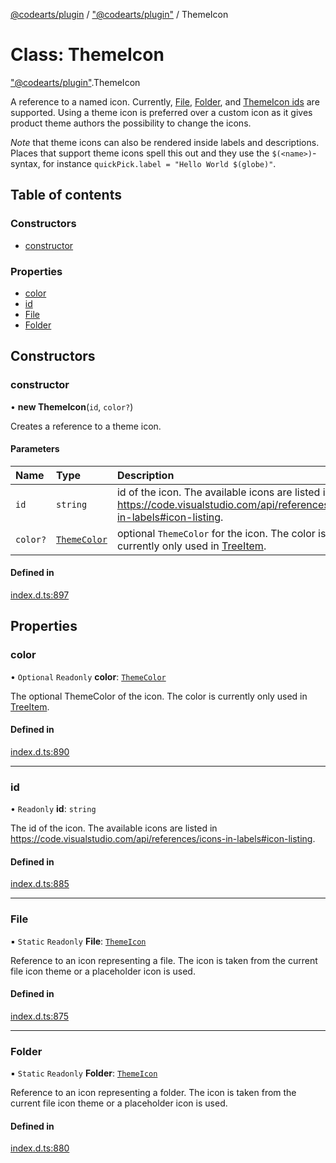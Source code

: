 [@codearts/plugin](../README.md) / ["@codearts/plugin"](../modules/_codearts_plugin_.md) / ThemeIcon

# Class: ThemeIcon

["@codearts/plugin"](../modules/_codearts_plugin_.md).ThemeIcon

A reference to a named icon. Currently, [File](codearts_plugin_.ThemeIcon.md#file), [Folder](codearts_plugin_.ThemeIcon.md#folder),
and [ThemeIcon ids](https://code.visualstudio.com/api/references/icons-in-labels#icon-listing) are supported.
Using a theme icon is preferred over a custom icon as it gives product theme authors the possibility to change the icons.

*Note* that theme icons can also be rendered inside labels and descriptions. Places that support theme icons spell this out
and they use the `$(<name>)`-syntax, for instance `quickPick.label = "Hello World $(globe)"`.

## Table of contents

### Constructors

- [constructor](codearts_plugin_.ThemeIcon.md#constructor)

### Properties

- [color](codearts_plugin_.ThemeIcon.md#color)
- [id](codearts_plugin_.ThemeIcon.md#id)
- [File](codearts_plugin_.ThemeIcon.md#file)
- [Folder](codearts_plugin_.ThemeIcon.md#folder)

## Constructors

### constructor

• **new ThemeIcon**(`id`, `color?`)

Creates a reference to a theme icon.

#### Parameters

| Name | Type | Description |
| :------ | :------ | :------ |
| `id` | `string` | id of the icon. The available icons are listed in https://code.visualstudio.com/api/references/icons-in-labels#icon-listing. |
| `color?` | [`ThemeColor`](codearts_plugin_.ThemeColor.md) | optional `ThemeColor` for the icon. The color is currently only used in [TreeItem](codearts_plugin_.TreeItem.md). |

#### Defined in

[index.d.ts:897](https://github.com/huaweicloud/cloudide-plugin-api/blob/5055bbd/index.d.ts#L897)

## Properties

### color

• `Optional` `Readonly` **color**: [`ThemeColor`](codearts_plugin_.ThemeColor.md)

The optional ThemeColor of the icon. The color is currently only used in [TreeItem](codearts_plugin_.TreeItem.md).

#### Defined in

[index.d.ts:890](https://github.com/huaweicloud/cloudide-plugin-api/blob/5055bbd/index.d.ts#L890)

___

### id

• `Readonly` **id**: `string`

The id of the icon. The available icons are listed in https://code.visualstudio.com/api/references/icons-in-labels#icon-listing.

#### Defined in

[index.d.ts:885](https://github.com/huaweicloud/cloudide-plugin-api/blob/5055bbd/index.d.ts#L885)

___

### File

▪ `Static` `Readonly` **File**: [`ThemeIcon`](codearts_plugin_.ThemeIcon.md)

Reference to an icon representing a file. The icon is taken from the current file icon theme or a placeholder icon is used.

#### Defined in

[index.d.ts:875](https://github.com/huaweicloud/cloudide-plugin-api/blob/5055bbd/index.d.ts#L875)

___

### Folder

▪ `Static` `Readonly` **Folder**: [`ThemeIcon`](codearts_plugin_.ThemeIcon.md)

Reference to an icon representing a folder. The icon is taken from the current file icon theme or a placeholder icon is used.

#### Defined in

[index.d.ts:880](https://github.com/huaweicloud/cloudide-plugin-api/blob/5055bbd/index.d.ts#L880)
